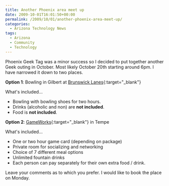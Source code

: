 ```yaml
---
title: Another Phoenix area meet up
date: 2009-10-01T16:01:50+00:00
permalink: /2009/10/01/another-phoenix-area-meet-up/
categories:
  - Arizona Technology News
tags:
  - Arizona
  - Community
  - Technology
---
```

Phoenix Geek Tag was a minor success so I decided to put together another Geek outing in October. Most likely October 20th starting around 6pm. I have narrowed it down to two places.

**Option 1**: Bowling in Gilbert at [Brunswick Lanes](https://www.bowlbrunswick.com/home/home-center?op=setScratch;scratchName=centerNum;scratchValue=1090){:target="_blank"}

What's included…

* Bowling with bowling shoes for two hours.
* Drinks (alcoholic and non) are **not included**.
* Food is **not included**.

**Option 2**: [GameWorks](https://www.gameworks.com/?tId=1&sId=14){:target="_blank"} in Tempe

What's included…

* One or two hour game card (depending on package)
* Private room for socializing and networking
* Choice of 7 different meal options
* Unlimited fountain drinks
* Each person can pay separately for their own extra food / drink.

Leave your comments as to which you prefer. I would like to book the place on Monday.